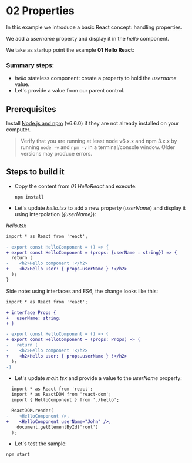 # 02 Properties

In this example we introduce a basic React concept: handling properties.

We add a _username_ property and display it in the _hello_ component.

We take as startup point the example **01 Hello React**:

### Summary steps:

- _hello_ stateless component: create a property to hold the _username_ value.
- Let's provide a value from our parent control.

## Prerequisites

Install [Node.js and npm](https://nodejs.org/en/) (v6.6.0) if they are not already installed on your computer.

> Verify that you are running at least node v6.x.x and npm 3.x.x by running `node -v` and `npm -v` in a terminal/console window. Older versions may produce errors.

## Steps to build it

- Copy the content from _01 HelloReact_ and execute:

  ```
  npm install
  ```

- Let's update _hello.tsx_ to add a new property (_userName_) and display it using interpolation (_{userName}_):

_hello.tsx_

```diff
import * as React from 'react';

- export const HelloComponent = () => {
+ export const HelloComponent = (props: {userName : string}) => {
  return (
-    <h2>Hello component !</h2> 
+    <h2>Hello user: { props.userName } !</h2>
  );
}
```

Side note: using interfaces and ES6, the change looks like this:

```diff
import * as React from 'react';

+ interface Props {
+   userName: string;
+ }

- export const HelloComponent = () => {
+ export const HelloComponent = (props: Props) => (
-   return (
-    <h2>Hello component !</h2> 
+    <h2>Hello user: { props.userName } !</h2>
  );
-}
```


- Let's update _main.tsx_ and provide a value to the _userName_ property:

```diff
  import * as React from 'react';
  import * as ReactDOM from 'react-dom';
  import { HelloComponent } from './hello';

  ReactDOM.render(
-    <HelloComponent />,
+    <HelloComponent userName="John" />,
    document.getElementById('root')
  );
```

- Let's test the sample:

```cmd
npm start
```
